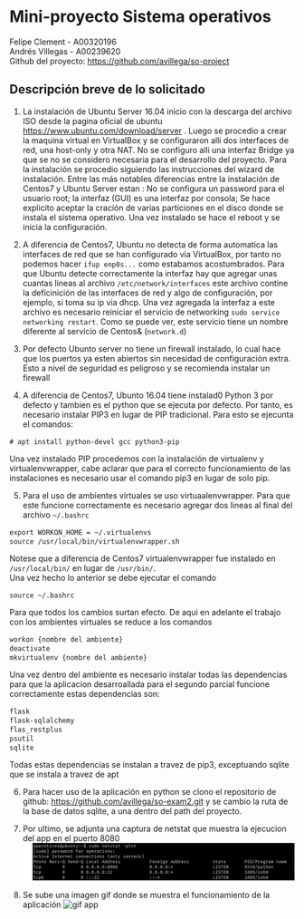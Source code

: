 # Mini-proyecto Sistema operativos
Felipe Clement - A00320196   
Andrés Villegas - A00239620   
Github del proyecto: https://github.com/avillega/so-project

## Descripción breve de lo solicitado
1. La instalación de Ubuntu Server 16.04 inicio con la descarga del archivo ISO desde la pagina oficial de ubuntu https://www.ubuntu.com/download/server . Luego se procedio a crear la maquina virtual en VirtualBox y se configuraron alli dos interfaces de red, una host-only y otra NAT. No se configuro alli una interfaz Bridge ya que se no se considero necesaria para el desarrollo del proyecto. Para la instalación se procedio siguiendo las instrucciones del wizard de instalación. Entre las más notables diferencias entre la instalación de Centos7 y Ubuntu Server estan : No se configura un password para el usuario root; la interfaz (GUI) es una interfaz por consola; Se hace explicito aceptar la cración de varias particiones en el disco donde se instala el sistema operativo. Una vez instalado se hace el reboot y se inicia la configuración.

2. A diferencia de Centos7, Ubuntu no detecta de forma automatica las interfaces de red que se han configurado via VirtualBox, por tanto no podemos hacer `ifup enp0s...` como estabamos acostumbrados. Para que Ubuntu detecte correctamente la interfaz hay que agregar unas cuantas lineas al archivo `/etc/network/interfaces` este archivo contine la deficinición de las interfaces de red y algo de configuración, por ejemplo, si toma su ip via dhcp. Una vez agregada la interfaz a este archivo es necesario reiniciar el servicio de networking `sudo service networking restart`. Como se puede ver, este servicio tiene un nombre diferente al servicio de Centos& (`network.d`)

3. Por defecto Ubunto server no tiene un firewall instalado, lo cual hace que los puertos ya esten abiertos sin necesidad de configuración extra. Esto a nivel de seguridad es peligroso y se recomienda instalar un firewall

4. A diferencia de Centos7, Ubunto 16.04 tiene instalad0 Python 3 por defecto y tambien es el python que se ejecuta por defecto. Por tanto, es necesario instalar PIP3 en lugar de PIP tradicional. Para esto se ejecunta el comandos:
```
# apt install python-devel gcc python3-pip

```
Una vez instalado PIP procedemos con la instalación de virtualenv y virtualenvwrapper, cabe aclarar que para el correcto funcionamiento de las instalaciones es necesario usar el comando pip3 en lugar de solo pip. 

5. Para el uso de ambientes virtuales se uso virtuaalenvwrapper. Para que este funcione correctamente es necesario agregar dos lineas al final del archivo `~/.bashrc` 

```
export WORKON_HOME = ~/.virtualenvs
source /usr/local/bin/virtualenvwrapper.sh
```
Notese que a diferencia de Centos7 virtualenvwrapper fue instalado en `/usr/local/bin/` en lugar de `/usr/bin/`.   
Una vez hecho lo anterior se debe ejecutar el comando 
```
source ~/.bashrc
```
Para que todos los cambios surtan efecto. De aqui en adelante el trabajo con los ambientes virtuales se reduce a los comandos
```
workon {nombre del ambiente}
deactivate
mkvirtualenv {nombre del ambiente}
```
Una vez dentro del ambiente es necesario instalar todas las dependencias para que la aplicacion desarroallada para el segundo parcial funcione correctamente estas dependencias son:
```
flask
flask-sqlalchemy
flas_restplus
psutil
sqlite
```
Todas estas dependencias se instalan a travez de pip3, exceptuando sqlite que se instala a travez de apt

6. Para hacer uso de la aplicación en python se clono el repositorio de github: https://github.com/avillega/so-exam2.git y se cambio la ruta de la base de datos sqlite, a una dentro del path del proyecto.

7. Por ultimo, se adjunta una captura de netstat que muestra la ejecucion del app en el puerto 8080
![captura netstat](https://raw.githubusercontent.com/avillega/so-project/master/A00320196-A00239620/resources/netstatCaptura.PNG)

8. Se sube una imagen gif donde se muestra el funcionamiento de la aplicación
![gif app](https://raw.githubusercontent.com/avillega/so-project/master/A00320196-A00239620/resources/video_final.gif)
